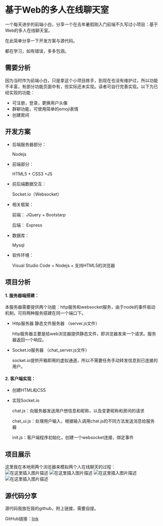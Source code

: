 # 基于Web的多人在线聊天室

一个每天进步的前端小白，分享一个在去年暑假刚入门前端不久写过小项目：基于Web的多人在线聊天室。

在此简单分享一下开发方案与源代码。

都在学习，如有错误，多多包涵。

## 需要分析

因为当时作为前端小白，只是拿这个小项目练手，到现在也没有维护过，所以功能不丰富，有部分功能页面中有，但实际还未实现。读者可自行完善实现。以下为已经实现的功能：

- 可注册，登录，更换用户头像
- 群聊功能，可使用简单的emoji表情
- 创建房间

## 开发方案

- 后端服务器部分：

  Nodejs

- 前端部分：

  HTML5 + CSS3 +JS

- 前后端数据交互：

  Socket.io（Websocket）

- 相关框架：

  前端： JQuery + Bootstarp

  后端： Express

- 数据库：

  Mysql

- 软件环境：

  Visual Studio Code + Nodejs + 支持HTML5的浏览器

## 项目分析

#### 1. 服务器端搭建：

本服务器需要提供两个功能：http服务和websocket服务，由于node的事件驱动机制，可将两种服务搭建在同一个端口下。

- Http服务器    静态文件服务器 （server.js文件）

  http服务器主要是给web浏览器提供静态文件，即浏览器发来一个请求。服务器返回一个响应。

- Socket.io服务器  （chat_server.js文件）

  socket.io提供开箱即用的虚拟通道，所以不需要任务手动转发信息到已连接的用户。

#### 2. 客户端实现：

- 创建HTML和CSS

- 实现Socket.io

  chat.js：向服务器发送用户想信息和昵称，以及变更昵称和房间的请求

  chat_ui.js：处理用户输入，根据输入调用chat.js的不同方法发送消息给服务器

  init.js：客户端程序初始化，创建一个websocket连接，绑定事件

## 项目展示

这里我在本地用两个浏览器来模拟两个人在线聊天的过程：
![在这里插入图片描述](https://img-blog.csdnimg.cn/20200211121051572.png?x-oss-process=image/watermark,type_ZmFuZ3poZW5naGVpdGk,shadow_10,text_aHR0cHM6Ly9ibG9nLmNzZG4ubmV0L3dlaXhpbl80NjEyNDIxNA==,size_16,color_FFFFFF,t_70)
![在这里插入图片描述](https://img-blog.csdnimg.cn/20200211121108330.png?x-oss-process=image/watermark,type_ZmFuZ3poZW5naGVpdGk,shadow_10,text_aHR0cHM6Ly9ibG9nLmNzZG4ubmV0L3dlaXhpbl80NjEyNDIxNA==,size_16,color_FFFFFF,t_70)
![在这里插入图片描述](https://img-blog.csdnimg.cn/20200211121201102.png?x-oss-process=image/watermark,type_ZmFuZ3poZW5naGVpdGk,shadow_10,text_aHR0cHM6Ly9ibG9nLmNzZG4ubmV0L3dlaXhpbl80NjEyNDIxNA==,size_16,color_FFFFFF,t_70)
![在这里插入图片描述](https://img-blog.csdnimg.cn/20200211121212895.png?x-oss-process=image/watermark,type_ZmFuZ3poZW5naGVpdGk,shadow_10,text_aHR0cHM6Ly9ibG9nLmNzZG4ubmV0L3dlaXhpbl80NjEyNDIxNA==,size_16,color_FFFFFF,t_70)

## 源代码分享

源代码我放在我的github，附上链接，需要自提。

GitHub链接：[link](https://github.com/Lin-Tui/WebChat)